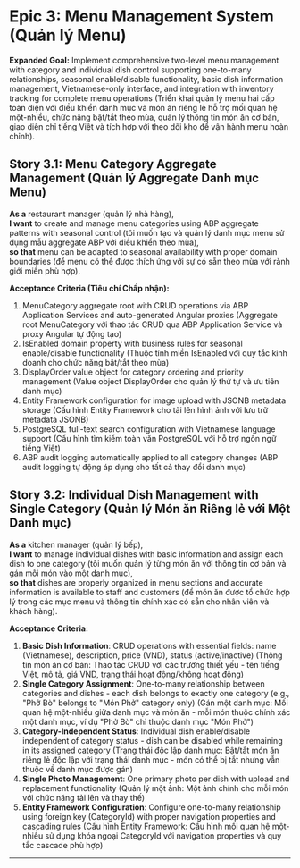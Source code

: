 # Epic 3: Menu Management System (Quản lý Menu)

**Expanded Goal:** Implement comprehensive two-level menu management with category and individual dish control supporting one-to-many relationships, seasonal enable/disable functionality, basic dish information management, Vietnamese-only interface, and integration with inventory tracking for complete menu operations (Triển khai quản lý menu hai cấp toàn diện với điều khiển danh mục và món ăn riêng lẻ hỗ trợ mối quan hệ một-nhiều, chức năng bật/tắt theo mùa, quản lý thông tin món ăn cơ bản, giao diện chỉ tiếng Việt và tích hợp với theo dõi kho để vận hành menu hoàn chỉnh).

## Story 3.1: Menu Category Aggregate Management (Quản lý Aggregate Danh mục Menu)
**As a** restaurant manager (quản lý nhà hàng),  
**I want** to create and manage menu categories using ABP aggregate patterns with seasonal control (tôi muốn tạo và quản lý danh mục menu sử dụng mẫu aggregate ABP với điều khiển theo mùa),  
**so that** menu can be adapted to seasonal availability with proper domain boundaries (để menu có thể được thích ứng với sự có sẵn theo mùa với rành giới miền phù hợp).

**Acceptance Criteria (Tiêu chí Chấp nhận):**
1. MenuCategory aggregate root with CRUD operations via ABP Application Services and auto-generated Angular proxies (Aggregate root MenuCategory với thao tác CRUD qua ABP Application Service và proxy Angular tự động tạo)
2. IsEnabled domain property with business rules for seasonal enable/disable functionality (Thuộc tính miền IsEnabled với quy tắc kinh doanh cho chức năng bật/tắt theo mùa)
3. DisplayOrder value object for category ordering and priority management (Value object DisplayOrder cho quản lý thứ tự và ưu tiên danh mục)
4. Entity Framework configuration for image upload with JSONB metadata storage (Cấu hình Entity Framework cho tải lên hình ảnh với lưu trữ metadata JSONB)
5. PostgreSQL full-text search configuration with Vietnamese language support (Cấu hình tìm kiếm toàn văn PostgreSQL với hỗ trợ ngôn ngữ tiếng Việt)
6. ABP audit logging automatically applied to all category changes (ABP audit logging tự động áp dụng cho tất cả thay đổi danh mục)

## Story 3.2: Individual Dish Management with Single Category (Quản lý Món ăn Riêng lẻ với Một Danh mục)
**As a** kitchen manager (quản lý bếp),  
**I want** to manage individual dishes with basic information and assign each dish to one category (tôi muốn quản lý từng món ăn với thông tin cơ bản và gán mỗi món vào một danh mục),  
**so that** dishes are properly organized in menu sections and accurate information is available to staff and customers (để món ăn được tổ chức hợp lý trong các mục menu và thông tin chính xác có sẵn cho nhân viên và khách hàng).

**Acceptance Criteria:**
1. **Basic Dish Information**: CRUD operations with essential fields: name (Vietnamese), description, price (VND), status (active/inactive) (Thông tin món ăn cơ bản: Thao tác CRUD với các trường thiết yếu - tên tiếng Việt, mô tả, giá VND, trạng thái hoạt động/không hoạt động)
2. **Single Category Assignment**: One-to-many relationship between categories and dishes - each dish belongs to exactly one category (e.g., "Phở Bò" belongs to "Món Phở" category only) (Gán một danh mục: Mối quan hệ một-nhiều giữa danh mục và món ăn - mỗi món thuộc chính xác một danh mục, ví dụ "Phở Bò" chỉ thuộc danh mục "Món Phở")
3. **Category-Independent Status**: Individual dish enable/disable independent of category status - dish can be disabled while remaining in its assigned category (Trạng thái độc lập danh mục: Bật/tắt món ăn riêng lẻ độc lập với trạng thái danh mục - món có thể bị tắt nhưng vẫn thuộc về danh mục được gán)
4. **Single Photo Management**: One primary photo per dish with upload and replacement functionality (Quản lý một ảnh: Một ảnh chính cho mỗi món với chức năng tải lên và thay thế)
5. **Entity Framework Configuration**: Configure one-to-many relationship using foreign key (CategoryId) with proper navigation properties and cascading rules (Cấu hình Entity Framework: Cấu hình mối quan hệ một-nhiều sử dụng khóa ngoại CategoryId với navigation properties và quy tắc cascade phù hợp)

---